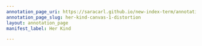 ```yaml
---
annotation_page_uri: https://saracarl.github.io/new-index-term/annotations/her-kind-canvas-1-distortion.json
annotation_page_slug: her-kind-canvas-1-distortion
layout: annotation_page
manifest_label: Her Kind

---
```


